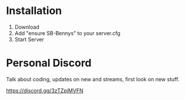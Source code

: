 
# Installation

1. Download 
2. Add "ensure SB-Bennys" to your server.cfg
3. Start Server 


# Personal Discord

Talk about coding, updates on new and streams, first look on new stuff.

https://discord.gg/3zTZpjMVFN
